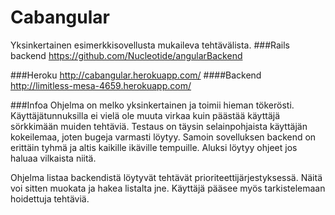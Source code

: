 Cabangular
=========

Yksinkertainen esimerkkisovellusta mukaileva tehtävälista.
###Rails backend
https://github.com/Nucleotide/angularBackend

###Heroku
http://cabangular.herokuapp.com/
####Backend
http://limitless-mesa-4659.herokuapp.com/

###Infoa
Ohjelma on melko yksinkertainen ja toimii hieman tökerösti. Käyttäjätunnuksilla ei vielä ole muuta virkaa kuin päästää käyttäjä sörkkimään muiden tehtäviä.
Testaus on täysin selainpohjaista käyttäjän kokeilemaa, joten bugeja varmasti löytyy. Samoin sovelluksen backend on erittäin tyhmä ja altis kaikille ikäville tempuille.
Aluksi löytyy ohjeet jos haluaa vilkaista niitä.

Ohjelma listaa backendistä löytyvät tehtävät prioriteettijärjestyksessä. Näitä voi sitten muokata ja hakea listalta jne. Käyttäjä pääsee myös tarkistelemaan hoidettuja tehtäviä.
